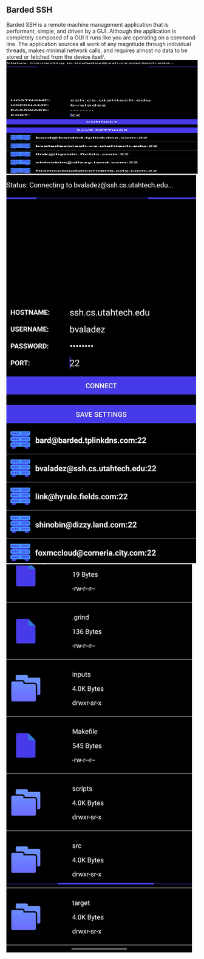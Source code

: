 ## Barded SSH
Barded SSH is a remote machine management application that is performant, simple,
and driven by a GUI. Although the application is completely composed of a GUI it runs like you
are operating on a command line. The application sources all work of any magnitude through
individual threads, makes minimal network calls, and requires almost no data to be stored or
fetched from the device itself.
<img src="https://github.com/Bvaladez/BardedSSH/blob/main/images/HomePageLoadApp.jpg"  width="600" height="300">
![alt text](https://github.com/Bvaladez/BardedSSH/blob/main/images/HomePageLoadApp.jpg?raw=true)
![alt text](https://github.com/Bvaladez/BardedSSH/blob/main/images/BeforeCDCommand.jpg?raw=true)
